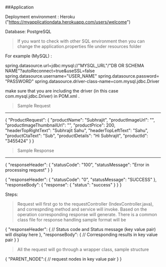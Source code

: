 ##Application

Deployment environment : Heroku ("https://myapplicationdata.herokuapp.com/users/welcome")

Database: PostgreSQL

> If you want to check with other SQL environment then you can change the application.properties file under resources folder

For example (MySQL) :

spring.datasource.url=jdbc:mysql://"MYSQL_URL"/"DB OR SCHEMA NAME"?autoReconnect=true&useSSL=false
spring.datasource.username="USER_NAME"
spring.datasource.password= "PASSWORD"
spring.datasource.driver-class-name=com.mysql.jdbc.Driver

make sure that you are including the driver (in this case com.mysql.jdbc.Driver) in POM.xml .



> Sample Request
  ---------------

{
  "ProductRequest": {
    "productName": "Subhrajit",
    "productImageUrl": "",
    "productImageThumbnailUrl": "",
    "productPrice": 200,
    "headerTopRightText": "Subhrajit Sahu",
    "headerTopLeftText": "Sahu",
    "productCtaText": "Sub",
    "productDetails": "Hi Subhrajit",
    "productId": "3455424"
  }
}


> Sample Response
  ---------------

{
    "responseHeader": {
        "statusCode": "100",
        "statusMessage": "Error in processing request"
    }
}


{
    "responseHeader": {
        "statusCode": "0",
        "statusMessage": "SUCCESS"
    },
    "responseBody": {
        "response": {
            "status": "success"
        }
    }
}



Steps:

> Request will first go to the requestController (IndexController.java), and correspnding method and service will invoke.
> Based on the operation corresponding response will generate.
> There is a common class file for response handling sample format will be



{
    "responseHeader": {
      // Status code and Status message (key value pair) will display here 
    },
    "responseBody": {
       // Corresponding results in key value pair
    }
}


> All the request will go through a  wrapper class, sample structure

{
	"PARENT_NODE":{
			// request nodes in key value pair
	}
}
